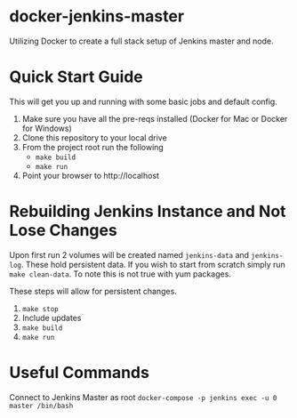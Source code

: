 # docker-jenkins-master

Utilizing Docker to create a full stack setup of Jenkins master and node. 

# Quick Start Guide

This will get you up and running with some basic jobs and default config.

1. Make sure you have all the pre-reqs installed (Docker for Mac or Docker for Windows)
2. Clone this repository to your local drive
3.  From the project root run the following
	- `make build`
	- `make run`
4. Point your browser to http://localhost

# Rebuilding Jenkins Instance and Not Lose Changes

Upon first run 2 volumes will be created named `jenkins-data` and `jenkins-log`. These hold persistent data. 
If you wish to start from scratch simply run `make clean-data`. 
To note this is not true with yum packages. 

These steps will allow for persistent changes. 
1. `make stop`
2. Include updates
3. `make build`
4. `make run`

# Useful Commands

Connect to Jenkins Master as root
`docker-compose -p jenkins exec -u 0 master /bin/bash` 